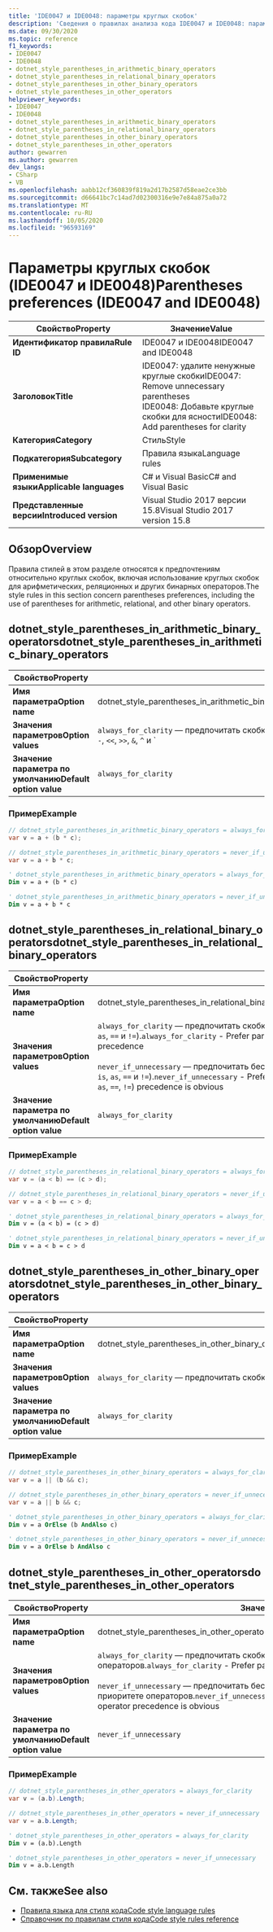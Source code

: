 ```yaml
---
title: 'IDE0047 и IDE0048: параметры круглых скобок'
description: 'Сведения о правилах анализа кода IDE0047 и IDE0048: параметры круглых скобок'
ms.date: 09/30/2020
ms.topic: reference
f1_keywords:
- IDE0047
- IDE0048
- dotnet_style_parentheses_in_arithmetic_binary_operators
- dotnet_style_parentheses_in_relational_binary_operators
- dotnet_style_parentheses_in_other_binary_operators
- dotnet_style_parentheses_in_other_operators
helpviewer_keywords:
- IDE0047
- IDE0048
- dotnet_style_parentheses_in_arithmetic_binary_operators
- dotnet_style_parentheses_in_relational_binary_operators
- dotnet_style_parentheses_in_other_binary_operators
- dotnet_style_parentheses_in_other_operators
author: gewarren
ms.author: gewarren
dev_langs:
- CSharp
- VB
ms.openlocfilehash: aabb12cf360839f819a2d17b2587d58eae2ce3bb
ms.sourcegitcommit: d66641bc7c14ad7d02300316e9e7e84a875a0a72
ms.translationtype: MT
ms.contentlocale: ru-RU
ms.lasthandoff: 10/05/2020
ms.locfileid: "96593169"
---
```

# <a name="parentheses-preferences-ide0047-and-ide0048"></a><span data-ttu-id="8bc5c-103">Параметры круглых скобок (IDE0047 и IDE0048)</span><span class="sxs-lookup"><span data-stu-id="8bc5c-103">Parentheses preferences (IDE0047 and IDE0048)</span></span>

|<span data-ttu-id="8bc5c-104">Свойство</span><span class="sxs-lookup"><span data-stu-id="8bc5c-104">Property</span></span>|<span data-ttu-id="8bc5c-105">Значение</span><span class="sxs-lookup"><span data-stu-id="8bc5c-105">Value</span></span>|
|-|-|
| <span data-ttu-id="8bc5c-106">**Идентификатор правила**</span><span class="sxs-lookup"><span data-stu-id="8bc5c-106">**Rule ID**</span></span> | <span data-ttu-id="8bc5c-107">IDE0047 и IDE0048</span><span class="sxs-lookup"><span data-stu-id="8bc5c-107">IDE0047 and IDE0048</span></span> |
| <span data-ttu-id="8bc5c-108">**Заголовок**</span><span class="sxs-lookup"><span data-stu-id="8bc5c-108">**Title**</span></span> | <span data-ttu-id="8bc5c-109">IDE0047: удалите ненужные круглые скобки</span><span class="sxs-lookup"><span data-stu-id="8bc5c-109">IDE0047: Remove unnecessary parentheses</span></span><br/> <span data-ttu-id="8bc5c-110">IDE0048: Добавьте круглые скобки для ясности</span><span class="sxs-lookup"><span data-stu-id="8bc5c-110">IDE0048: Add parentheses for clarity</span></span> |
| <span data-ttu-id="8bc5c-111">**Категория**</span><span class="sxs-lookup"><span data-stu-id="8bc5c-111">**Category**</span></span> | <span data-ttu-id="8bc5c-112">Стиль</span><span class="sxs-lookup"><span data-stu-id="8bc5c-112">Style</span></span> |
| <span data-ttu-id="8bc5c-113">**Подкатегория**</span><span class="sxs-lookup"><span data-stu-id="8bc5c-113">**Subcategory**</span></span> | <span data-ttu-id="8bc5c-114">Правила языка</span><span class="sxs-lookup"><span data-stu-id="8bc5c-114">Language rules</span></span> |
| <span data-ttu-id="8bc5c-115">**Применимые языки**</span><span class="sxs-lookup"><span data-stu-id="8bc5c-115">**Applicable languages**</span></span> | <span data-ttu-id="8bc5c-116">C# и Visual Basic</span><span class="sxs-lookup"><span data-stu-id="8bc5c-116">C# and Visual Basic</span></span> |
| <span data-ttu-id="8bc5c-117">**Представленные версии**</span><span class="sxs-lookup"><span data-stu-id="8bc5c-117">**Introduced version**</span></span> | <span data-ttu-id="8bc5c-118">Visual Studio 2017 версии 15.8</span><span class="sxs-lookup"><span data-stu-id="8bc5c-118">Visual Studio 2017 version 15.8</span></span> |

## <a name="overview"></a><span data-ttu-id="8bc5c-119">Обзор</span><span class="sxs-lookup"><span data-stu-id="8bc5c-119">Overview</span></span>

<span data-ttu-id="8bc5c-120">Правила стилей в этом разделе относятся к предпочтениям относительно круглых скобок, включая использование круглых скобок для арифметических, реляционных и других бинарных операторов.</span><span class="sxs-lookup"><span data-stu-id="8bc5c-120">The style rules in this section concern parentheses preferences, including the use of parentheses for arithmetic, relational, and other binary operators.</span></span>

## <a name="dotnet_style_parentheses_in_arithmetic_binary_operators"></a><span data-ttu-id="8bc5c-121">dotnet_style_parentheses_in_arithmetic_binary_operators</span><span class="sxs-lookup"><span data-stu-id="8bc5c-121">dotnet_style_parentheses_in_arithmetic_binary_operators</span></span>

|<span data-ttu-id="8bc5c-122">Свойство</span><span class="sxs-lookup"><span data-stu-id="8bc5c-122">Property</span></span>|<span data-ttu-id="8bc5c-123">Значение</span><span class="sxs-lookup"><span data-stu-id="8bc5c-123">Value</span></span>|
|-|-|
| <span data-ttu-id="8bc5c-124">**Имя параметра**</span><span class="sxs-lookup"><span data-stu-id="8bc5c-124">**Option name**</span></span> | <span data-ttu-id="8bc5c-125">dotnet_style_parentheses_in_arithmetic_binary_operators</span><span class="sxs-lookup"><span data-stu-id="8bc5c-125">dotnet_style_parentheses_in_arithmetic_binary_operators</span></span> |
| <span data-ttu-id="8bc5c-126">**Значения параметров**</span><span class="sxs-lookup"><span data-stu-id="8bc5c-126">**Option values**</span></span> | <span data-ttu-id="8bc5c-127">`always_for_clarity` — предпочитать скобки для указания приоритета арифметических операторов (`*`, `/`, `%`, `+`, `-`, `<<`, `>>`, `&`, `^` и `|`).</span><span class="sxs-lookup"><span data-stu-id="8bc5c-127">`always_for_clarity` - Prefer parentheses to clarify arithmetic operator (`*`, `/`, `%`, `+`, `-`, `<<`, `>>`, `&`, `^`, `|`) precedence</span></span><br /><br /><span data-ttu-id="8bc5c-128">`never_if_unnecessary` — предпочитать бесскобочную запись приоритета арифметических операторов (`*`, `/`, `%`, `+`, `-`, `<<`, `>>`, `&`, `^` и `|`).</span><span class="sxs-lookup"><span data-stu-id="8bc5c-128">`never_if_unnecessary` - Prefer to not have parentheses when arithmetic operator (`*`, `/`, `%`, `+`, `-`, `<<`, `>>`, `&`, `^`, `|`) precedence is obvious</span></span> |
| <span data-ttu-id="8bc5c-129">**Значение параметра по умолчанию**</span><span class="sxs-lookup"><span data-stu-id="8bc5c-129">**Default option value**</span></span> | `always_for_clarity` |

### <a name="example"></a><span data-ttu-id="8bc5c-130">Пример</span><span class="sxs-lookup"><span data-stu-id="8bc5c-130">Example</span></span>

```csharp
// dotnet_style_parentheses_in_arithmetic_binary_operators = always_for_clarity
var v = a + (b * c);

// dotnet_style_parentheses_in_arithmetic_binary_operators = never_if_unnecessary
var v = a + b * c;
```

```vb
' dotnet_style_parentheses_in_arithmetic_binary_operators = always_for_clarity
Dim v = a + (b * c)

' dotnet_style_parentheses_in_arithmetic_binary_operators = never_if_unnecessary
Dim v = a + b * c
```

## <a name="dotnet_style_parentheses_in_relational_binary_operators"></a><span data-ttu-id="8bc5c-131">dotnet_style_parentheses_in_relational_binary_operators</span><span class="sxs-lookup"><span data-stu-id="8bc5c-131">dotnet_style_parentheses_in_relational_binary_operators</span></span>

|<span data-ttu-id="8bc5c-132">Свойство</span><span class="sxs-lookup"><span data-stu-id="8bc5c-132">Property</span></span>|<span data-ttu-id="8bc5c-133">Значение</span><span class="sxs-lookup"><span data-stu-id="8bc5c-133">Value</span></span>|
|-|-|
| <span data-ttu-id="8bc5c-134">**Имя параметра**</span><span class="sxs-lookup"><span data-stu-id="8bc5c-134">**Option name**</span></span> | <span data-ttu-id="8bc5c-135">dotnet_style_parentheses_in_relational_binary_operators</span><span class="sxs-lookup"><span data-stu-id="8bc5c-135">dotnet_style_parentheses_in_relational_binary_operators</span></span> |
| <span data-ttu-id="8bc5c-136">**Значения параметров**</span><span class="sxs-lookup"><span data-stu-id="8bc5c-136">**Option values**</span></span> | <span data-ttu-id="8bc5c-137">`always_for_clarity` — предпочитать скобки для указания приоритета операторов отношения (`>`, `<`, `<=`, `>=`, `is`, `as`, `==` и `!=`).</span><span class="sxs-lookup"><span data-stu-id="8bc5c-137">`always_for_clarity` - Prefer parentheses to clarify relational operator (`>`, `<`, `<=`, `>=`, `is`, `as`, `==`, `!=`) precedence</span></span><br /><br /><span data-ttu-id="8bc5c-138">`never_if_unnecessary` — предпочитать бесскобочную запись приоритета операторов отношения (`>`, `<`, `<=`, `>=`, `is`, `as`, `==` и `!=`).</span><span class="sxs-lookup"><span data-stu-id="8bc5c-138">`never_if_unnecessary` - Prefer to not have parentheses when relational operator (`>`, `<`, `<=`, `>=`, `is`, `as`, `==`, `!=`) precedence is obvious</span></span> |
| <span data-ttu-id="8bc5c-139">**Значение параметра по умолчанию**</span><span class="sxs-lookup"><span data-stu-id="8bc5c-139">**Default option value**</span></span> | `always_for_clarity` |

### <a name="example"></a><span data-ttu-id="8bc5c-140">Пример</span><span class="sxs-lookup"><span data-stu-id="8bc5c-140">Example</span></span>

```csharp
// dotnet_style_parentheses_in_relational_binary_operators = always_for_clarity
var v = (a < b) == (c > d);

// dotnet_style_parentheses_in_relational_binary_operators = never_if_unnecessary
var v = a < b == c > d;
```

```vb
' dotnet_style_parentheses_in_relational_binary_operators = always_for_clarity
Dim v = (a < b) = (c > d)

' dotnet_style_parentheses_in_relational_binary_operators = never_if_unnecessary
Dim v = a < b = c > d
```

## <a name="dotnet_style_parentheses_in_other_binary_operators"></a><span data-ttu-id="8bc5c-141">dotnet_style_parentheses_in_other_binary_operators</span><span class="sxs-lookup"><span data-stu-id="8bc5c-141">dotnet_style_parentheses_in_other_binary_operators</span></span>

|<span data-ttu-id="8bc5c-142">Свойство</span><span class="sxs-lookup"><span data-stu-id="8bc5c-142">Property</span></span>|<span data-ttu-id="8bc5c-143">Значение</span><span class="sxs-lookup"><span data-stu-id="8bc5c-143">Value</span></span>|
|-|-|
| <span data-ttu-id="8bc5c-144">**Имя параметра**</span><span class="sxs-lookup"><span data-stu-id="8bc5c-144">**Option name**</span></span> | <span data-ttu-id="8bc5c-145">dotnet_style_parentheses_in_other_binary_operators</span><span class="sxs-lookup"><span data-stu-id="8bc5c-145">dotnet_style_parentheses_in_other_binary_operators</span></span> |
| <span data-ttu-id="8bc5c-146">**Значения параметров**</span><span class="sxs-lookup"><span data-stu-id="8bc5c-146">**Option values**</span></span> | <span data-ttu-id="8bc5c-147">`always_for_clarity` — предпочитать скобки для указания приоритета бинарных операторов (`&&`, `||` и `??`).</span><span class="sxs-lookup"><span data-stu-id="8bc5c-147">`always_for_clarity` - Prefer parentheses to clarify other binary operator (`&&`, `||`, `??`) precedence</span></span><br /><br /><span data-ttu-id="8bc5c-148">`never_if_unnecessary` — предпочитать бесскобочную запись приоритета бинарных операторов (`&&`, `||` и `??`).</span><span class="sxs-lookup"><span data-stu-id="8bc5c-148">`never_if_unnecessary` - Prefer to not have parentheses when other binary operator (`&&`, `||`, `??`) precedence is obvious</span></span> |
| <span data-ttu-id="8bc5c-149">**Значение параметра по умолчанию**</span><span class="sxs-lookup"><span data-stu-id="8bc5c-149">**Default option value**</span></span> | `always_for_clarity` |

### <a name="example"></a><span data-ttu-id="8bc5c-150">Пример</span><span class="sxs-lookup"><span data-stu-id="8bc5c-150">Example</span></span>

```csharp
// dotnet_style_parentheses_in_other_binary_operators = always_for_clarity
var v = a || (b && c);

// dotnet_style_parentheses_in_other_binary_operators = never_if_unnecessary
var v = a || b && c;
```

```vb
' dotnet_style_parentheses_in_other_binary_operators = always_for_clarity
Dim v = a OrElse (b AndAlso c)

' dotnet_style_parentheses_in_other_binary_operators = never_if_unnecessary
Dim v = a OrElse b AndAlso c
```

## <a name="dotnet_style_parentheses_in_other_operators"></a><span data-ttu-id="8bc5c-151">dotnet_style_parentheses_in_other_operators</span><span class="sxs-lookup"><span data-stu-id="8bc5c-151">dotnet_style_parentheses_in_other_operators</span></span>

|<span data-ttu-id="8bc5c-152">Свойство</span><span class="sxs-lookup"><span data-stu-id="8bc5c-152">Property</span></span>|<span data-ttu-id="8bc5c-153">Значение</span><span class="sxs-lookup"><span data-stu-id="8bc5c-153">Value</span></span>|
|-|-|
| <span data-ttu-id="8bc5c-154">**Имя параметра**</span><span class="sxs-lookup"><span data-stu-id="8bc5c-154">**Option name**</span></span> | <span data-ttu-id="8bc5c-155">dotnet_style_parentheses_in_other_operators</span><span class="sxs-lookup"><span data-stu-id="8bc5c-155">dotnet_style_parentheses_in_other_operators</span></span> |
| <span data-ttu-id="8bc5c-156">**Значения параметров**</span><span class="sxs-lookup"><span data-stu-id="8bc5c-156">**Option values**</span></span> | <span data-ttu-id="8bc5c-157">`always_for_clarity` — предпочитать скобки для указания приоритета операторов.</span><span class="sxs-lookup"><span data-stu-id="8bc5c-157">`always_for_clarity` - Prefer parentheses to clarify operator precedence</span></span><br /><br /><span data-ttu-id="8bc5c-158">`never_if_unnecessary` — предпочитать бесскобочную запись при очевидном приоритете операторов.</span><span class="sxs-lookup"><span data-stu-id="8bc5c-158">`never_if_unnecessary` - Prefer to not have parentheses when operator precedence is obvious</span></span> |
| <span data-ttu-id="8bc5c-159">**Значение параметра по умолчанию**</span><span class="sxs-lookup"><span data-stu-id="8bc5c-159">**Default option value**</span></span> | `never_if_unnecessary` |

### <a name="example"></a><span data-ttu-id="8bc5c-160">Пример</span><span class="sxs-lookup"><span data-stu-id="8bc5c-160">Example</span></span>

```csharp
// dotnet_style_parentheses_in_other_operators = always_for_clarity
var v = (a.b).Length;

// dotnet_style_parentheses_in_other_operators = never_if_unnecessary
var v = a.b.Length;
```

```vb
' dotnet_style_parentheses_in_other_operators = always_for_clarity
Dim v = (a.b).Length

' dotnet_style_parentheses_in_other_operators = never_if_unnecessary
Dim v = a.b.Length
```

## <a name="see-also"></a><span data-ttu-id="8bc5c-161">См. также</span><span class="sxs-lookup"><span data-stu-id="8bc5c-161">See also</span></span>

- [<span data-ttu-id="8bc5c-162">Правила языка для стиля кода</span><span class="sxs-lookup"><span data-stu-id="8bc5c-162">Code style language rules</span></span>](language-rules.md)
- [<span data-ttu-id="8bc5c-163">Справочник по правилам стиля кода</span><span class="sxs-lookup"><span data-stu-id="8bc5c-163">Code style rules reference</span></span>](index.md)
